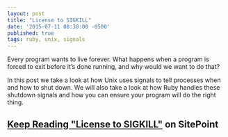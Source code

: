 ```yaml
---
layout: post
title: "License to SIGKILL"
date: '2015-07-11 08:30:00 -0500'
published: true
tags: ruby, unix, signals
---
```



Every program wants to live forever. What happens when a program is forced to exit before it’s done running, and why would we want to do that?

In this post we take a look at how Unix uses signals to tell processes when and how to shut down. We will also take a look at how Ruby handles these shutdown signals and how you can ensure your program will do the right thing.

## [Keep Reading "License to SIGKILL"](https://www.sitepoint.com/license-to-sigkill/) on SitePoint
